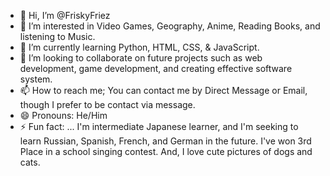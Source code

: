 - 👋 Hi, I’m @FriskyFriez
- 👀 I’m interested in Video Games, Geography, Anime, Reading Books, and listening to Music.
- 🌱 I’m currently learning Python, HTML, CSS, & JavaScript.
- 💞️ I’m looking to collaborate on future projects such as web development, game development, and creating effective software system.
- 📫 How to reach me; You can contact me by Direct Message or Email, though I prefer to be contact via message.
- 😄 Pronouns: He/Him
- ⚡ Fun fact: ... I'm intermediate Japanese learner, and I'm seeking to learn Russian, Spanish, French, and German in the future. I've won 3rd Place in a school singing contest. And, I love cute pictures of dogs and cats. 

<!---
FriskyFriez/FriskyFriez is a ✨ special ✨ repository because its `README.md` (this file) appears on your GitHub profile.
You can click the Preview link to take a look at your changes.
--->
